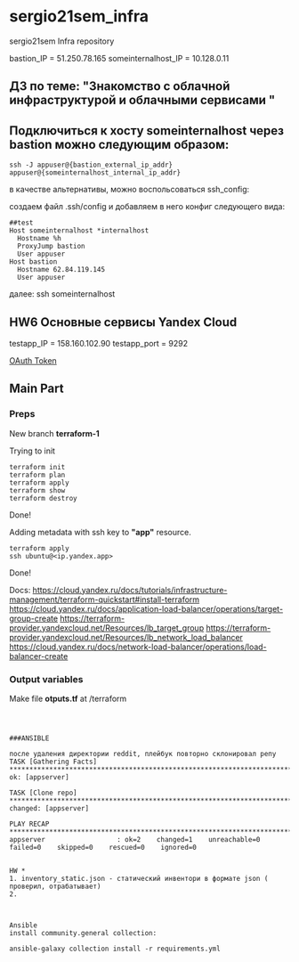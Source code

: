 # sergio21sem_infra
sergio21sem Infra repository

bastion_IP = 51.250.78.165
someinternalhost_IP = 10.128.0.11

## ДЗ по теме: "Знакомство с облачной инфраструктурой и облачными сервисами "
## Подключиться к хосту someinternalhost через bastion можно следующим образом:
```
ssh -J appuser@{bastion_external_ip_addr} appuser@{someinternalhost_internal_ip_addr}
```

в качестве альтернативы, можно воспольсоваться ssh_config:

создаем файл .ssh/config и добавляем в него конфиг следующего вида:

```
##test
Host someinternalhost *internalhost
  Hostname %h
  ProxyJump bastion
  User appuser
Host bastion
  Hostname 62.84.119.145
  User appuser
  ```

далее: ssh someinternalhost

## HW6 Основные сервисы Yandex Cloud
testapp_IP = 158.160.102.90
testapp_port = 9292


[OAuth Token](https://oauth.yandex.ru/authorize?response_type=token&client_id=1a6990aa636648e9b2ef855fa7bec2fb)

## Main Part

### Preps

New branch **terraform-1**


Trying to init
```
terraform init
terraform plan
terraform apply
terraform show
terraform destroy
```
Done!

Adding metadata with ssh key to **"app"** resource.
```
terraform apply
ssh ubuntu@<ip.yandex.app>
```
Done!

Docs:
https://cloud.yandex.ru/docs/tutorials/infrastructure-management/terraform-quickstart#install-terraform
https://cloud.yandex.ru/docs/application-load-balancer/operations/target-group-create
https://terraform-provider.yandexcloud.net/Resources/lb_target_group
https://terraform-provider.yandexcloud.net/Resources/lb_network_load_balancer
https://cloud.yandex.ru/docs/network-load-balancer/operations/load-balancer-create
### Output variables
Make file **otputs.tf** at /terraform
```



###ANSIBLE

после удаления директории reddit, плейбук повторно склонировал репу
TASK [Gathering Facts] *******************************************************************************************************************************************************************************************
ok: [appserver]

TASK [Clone repo] ************************************************************************************************************************************************************************************************
changed: [appserver]

PLAY RECAP *******************************************************************************************************************************************************************************************************
appserver                  : ok=2    changed=1    unreachable=0    failed=0    skipped=0    rescued=0    ignored=0


HW *
1. inventory_static.json - статический инвентори в формате json ( проверил, отрабатывает)
2.



Ansible
install community.general collection:

ansible-galaxy collection install -r requirements.yml
